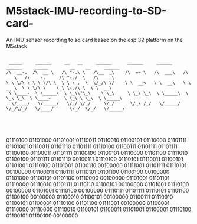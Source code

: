 # M5stack-IMU-recording-to-SD-card-
An IMU sensor recording to sd card based on the esp 32 platform on the M5stack 
```

 _____     ______     __   __     ______      ______     ______     ______     _____        __    __     ______       
/\  __-.  /\  __ \   /\ "-.\ \   /\__  _\    /\  == \   /\  ___\   /\  __ \   /\  __-.     /\ "-./  \   /\  ___\      
\ \ \/\ \ \ \ \/\ \  \ \ \-.  \  \/_/\ \/    \ \  __<   \ \  __\   \ \  __ \  \ \ \/\ \    \ \ \-./\ \  \ \  __\      
 \ \____-  \ \_____\  \ \_\\"\_\    \ \_\     \ \_\ \_\  \ \_____\  \ \_\ \_\  \ \____-     \ \_\ \ \_\  \ \_____\    
  \/____/   \/_____/   \/_/ \/_/     \/_/      \/_/ /_/   \/_____/   \/_/\/_/   \/____/      \/_/  \/_/   \/_____/    
                                                                                                                      

                                                         
                                                         
 ``` 
 
01110100 01101000 01101001 01110011  01110010 01100101 01110000 01101111  01101001 01110011  01101110 01101111 01110100  01100111 01101111 01101111 01100100  01100011 01101111 01100100 01100101  01110000 01101100 01111010  01100100 01101111 01101110 00100111 01110100  01110101 01110011 01100101  01101001 01110100 01101001 01100110 00100000 01111001 01101111 01110101 00100000 01100011 01101111 01110101 01101100 01100100 00100000 01101000 01100101 01101100 01110000 00100000 01101001 01101101 01110000 01110010 01101111 01110110 01100101 00100000 01101001 01110100 00100000 01101001 01110100 00100000 01110111 01101111 01110101 01101100 01100100 00100000 01100010 01100101 00100000 01100111 01110010 01100101 01100001 01110100 01101100 01111001 00100000 01100001 01110000 01110000 01110010 01100101 01100011 01101001 01100001 01110100 01100101 01100100 00100000
